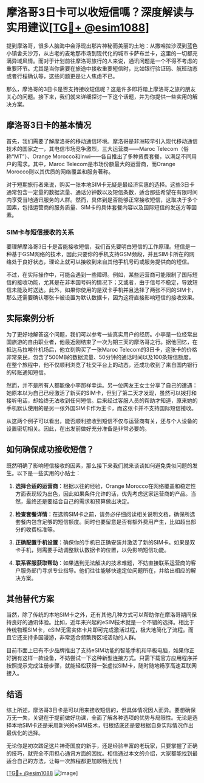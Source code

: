 # 摩洛哥3日卡可以收短信嗎？深度解读与实用建议[[TG💪+ @esim1088](https://t.me/s/esim1088)]

提到摩洛哥，很多人脑海中会浮现出那片神秘而美丽的土地：从撒哈拉沙漠到蓝色小镇舍夫沙万，从古老的麦地那市场到现代化的城市卡萨布兰卡，这里的一切都充满异域风情。而对于计划前往摩洛哥旅行的人来说，通讯问题是一个不得不考虑的重要环节。尤其是当你需要在旅途中接收重要短信时，比如银行验证码、航班动态或者行程确认等，这些问题更是让人焦虑不已。

那么，摩洛哥的3日卡是否支持接收短信呢？这是许多即将踏上摩洛哥之旅的朋友关心的问题。接下来，我们就来详细探讨一下这个话题，并为你提供一些实用的解决方案。

## 摩洛哥3日卡的基本情况

首先，我们需要了解摩洛哥的移动通信环境。摩洛哥是非洲较早引入现代移动通信技术的国家之一，其电信市场竞争激烈，三大运营商——Maroc Telecom（俗称“MT”）、Orange Morocco和Inwi——各自推出了多种资费套餐，以满足不同用户的需求。其中，Maroc Telecom是市场份额最大的运营商，而Orange Morocco则以其优质的网络覆盖和服务著称。

对于短期旅行者来说，购买一张本地SIM卡无疑是最经济实惠的选择。这些3日卡通常包含一定量的数据流量、通话分钟数以及短信条数，适合那些希望在有限时间内享受当地通讯服务的人群。然而，具体到是否能够正常接收短信，这取决于多个因素，包括运营商的服务质量、SIM卡的具体套餐内容以及国际短信的发送方等因素。

### SIM卡与短信接收的关系

要理解摩洛哥3日卡是否能接收短信，我们首先要明白短信的工作原理。短信是一种基于GSM网络的技术，因此只要你的手机支持GSM频段，并且SIM卡所在的网络处于良好状态，理论上就可以接收到来自其他手机号码或服务提供商的短信。

不过，在实际操作中，可能会遇到一些障碍。例如，某些运营商可能限制了国际短信的接收功能，尤其是在非本国号码的情况下；又或者，由于信号不稳定，导致短信未能及时送达。此外，如果你使用的是双卡手机并且选择了两张不同的SIM卡，那么还需要确认哪张卡被设置为默认数据卡，因为这将直接影响短信的接收效果。

## 实际案例分析

为了更好地解答这个问题，我们可以参考一些真实用户的经历。小李是一位经常出国旅游的自由职业者，他最近刚结束了一次为期三天的摩洛哥之行。据他回忆，在抵达马拉喀什机场后，他立刻购买了一张Maroc Telecom的3日卡，这张卡的价格非常亲民，包含了500MB的数据流量、50分钟的通话时间以及100条短信额度。在整个旅程中，他不仅顺利浏览了社交平台上的动态，还成功收到了来自国内银行的转账通知短信。

然而，并不是所有人都能像小李那样幸运。另一位网友王女士分享了自己的遭遇：她原本以为自己已经激活了新买的SIM卡，但到了第二天才发现，虽然可以拨打和接听电话，却始终无法收到任何短信。后来经过客服人员的帮助才知道，原来她的手机默认使用的是另一张外国SIM卡作为主卡，而这张卡并不支持国际短信接收。

从这两个例子可以看出，能否顺利接收到短信不仅与运营商有关，还与个人设备的设置密切相关。因此，在出发前做好充分准备是非常必要的。

## 如何确保成功接收短信？

既然明确了影响短信接收的因素，那么接下来我们就来谈谈如何避免类似问题的发生。以下是一些实用的小贴士：

1. **选择合适的运营商**：根据以往的经验，Orange Morocco在网络覆盖和稳定性方面表现较为出色，因此如果条件允许的话，优先考虑这家运营商的产品。当然，最终还是要结合自己的需求和预算做出决定。

2. **检查套餐详情**：在选购SIM卡之前，请务必仔细阅读相关说明文档，确保所选套餐内包含足够的短信额度。同时也要留意是否有额外费用产生，比如超出部分的收费标准等。

3. **正确配置手机设置**：确保你的手机已正确安装并激活了新的SIM卡。如果是双卡手机，则需要手动调整默认数据卡的位置，以免影响短信功能。

4. **联系客服获取帮助**：如果遇到无法解决的技术难题，不妨直接联系运营商的客户服务部门寻求专业指导。他们往往能够快速定位问题所在，并给出相应的解决方案。

## 其他替代方案

当然，除了传统的本地SIM卡之外，还有其他几种方式可以帮助你在摩洛哥期间保持良好的通讯体验。比如，近年来兴起的eSIM技术就是一个不错的选择。相比于传统物理SIM卡，eSIM无需实体卡片即可完成激活过程，极大地简化了流程。而且它还支持多国漫游，非常适合频繁跨区域活动的人群。

目前市面上已有不少品牌推出了支持eSIM功能的智能手机和平板电脑，如果你正好拥有这样一款设备，不妨尝试一下这种新型连接方式。只需下载官方应用程序并按照提示完成注册步骤，就能轻松获得一张虚拟SIM卡，随时随地畅享高速互联网接入。

## 结语

综上所述，摩洛哥3日卡是可以用来接收短信的，但具体情况因人而异。要想确保万无一失，关键在于提前做好功课，全面了解各种选项的优势与局限性。无论是选择本地SIM卡还是采用新兴的eSIM技术，归根结底还是要根据自身实际情况作出最优化的选择。

无论你是初次踏足这片神奇国度的新手，还是经验丰富的老玩家，只要掌握了正确的技巧，就完全不用担心通讯方面的困扰。相信通过本文的介绍，大家都能找到最适合自己的方法，让每一次旅程都更加顺畅无忧！

[[TG💪+ @esim1088](https://t.me/s/esim1088) ![Image](https://i.postimg.cc/4NQfJmqS/Snipaste-2025-05-13-00-14-12.png)]